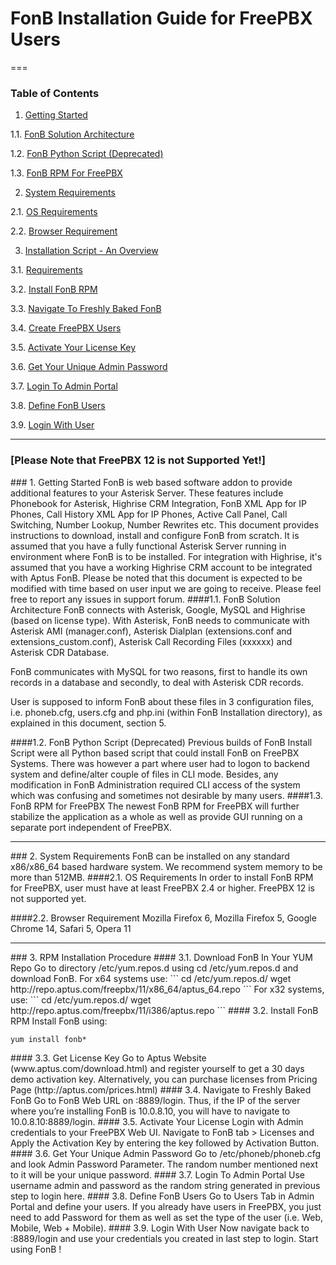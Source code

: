 FonB Installation Guide for FreePBX Users
==================
===
### Table of Contents
1. [Getting Started](#gettingstarted)

  1.1. [FonB Solution Architecture](#solution-architecture)
  
  1.2. [FonB Python Script (Deprecated)](#install-script)
  
  1.3. [FonB RPM For FreePBX](#FreePBX-rpm)

2. [System Requirements](#systemrequirements)

  2.1. [OS Requirements](#osrequirements)

  2.2. [Browser Requirement](#browserrequirement)
   
3. [Installation Script - An Overview](#rpm-installation)

  3.1. [Requirements](#download)
  
  3.2. [Install FonB RPM](#install-rpm)
  
  3.3. [Navigate To Freshly Baked FonB](#navigate-to-fonb)
  
  3.4. [Create FreePBX Users](#create-FreePBX-users)
    
  3.5. [Activate Your License Key](#activate-license)
  
  3.6. [Get Your Unique Admin Password](#get-admin-pass)
  
  3.7. [Login To Admin Portal](#login-admin)

  3.8. [Define FonB Users](#define-fonb-users)
  
  3.9. [Login With User](#login-user)
___

### [Please Note that FreePBX 12 is not Supported Yet!]
<a name="gettingstarted"/>
### 1. Getting Started
FonB is web based software addon to provide additional features to your Asterisk Server. These features include Phonebook for Asterisk, Highrise CRM Integration, FonB XML App for IP Phones, Call History XML App for IP Phones, Active Call Panel, Call Switching, Number Lookup, Number Rewrites etc. This document provides instructions to download, install and configure FonB from scratch. It is assumed that you have a fully functional Asterisk Server running in environment where FonB is to be installed. For integration with Highrise, it's assumed that you have a working Highrise CRM account to be integrated with Aptus FonB. Please be noted that this document is expected to be modified with time based on user input we are going to receive. Please feel free to report any issues in support forum.
<a name="solution-architecture"/>
####1.1. FonB Solution Architecture
FonB connects with Asterisk, Google, MySQL and Highrise (based on license type). With Asterisk, FonB needs to communicate with Asterisk AMI (manager.conf), Asterisk Dialplan (extensions.conf and extensions_custom.conf), Asterisk Call Recording Files (xxxxxx) and Asterisk CDR Database.

FonB communicates with MySQL for two reasons, first to handle its own records in a database and secondly, to deal with Asterisk CDR records.

User is supposed to inform FonB about these files in 3 configuration files, i.e. phoneb.cfg, users.cfg and php.ini (within FonB Installation directory), as explained in this document, section 5.

<a name="install-script"/>
####1.2. FonB Python Script (Deprecated)
Previous builds of FonB Install Script were all Python based script that could install FonB on FreePBX Systems. There was however a part where user had to logon to backend system and define/alter couple of files in CLI mode. Besides, any modification in FonB Administration required CLI access of the system which was confusing and sometimes not desirable by many users.

<a name="FreePBX-rpm"/>
####1.3. FonB RPM for FreePBX
The newest FonB RPM for FreePBX will further stabilize the application as a whole as well as provide GUI running on a separate port independent of FreePBX.


___
<a name="systemrequirements"/>
### 2. System Requirements
FonB can be installed on any standard x86/x86_64 based hardware system. We recommend system memory to be more than 512MB.
<a name="osrequirements"/>
####2.1. OS Requirements
In order to install FonB RPM for FreePBX, user must have at least FreePBX 2.4 or higher. FreePBX 12 is not supported yet.

####2.2. Browser Requirement
Mozilla Firefox 6, Mozilla Firefox 5, Google Chrome 14, Safari 5, Opera 11
___

<a name="rpm-installation"/>
### 3. RPM Installation Procedure


<a name="download"/>
#### 3.1. Download FonB In Your YUM Repo
Go to directory /etc/yum.repos.d using cd /etc/yum.repos.d and download FonB. For x64 systems use:
```
cd /etc/yum.repos.d/
wget http://repo.aptus.com/freepbx/11/x86_64/aptus_64.repo
```
For x32 systems, use:
```
cd /etc/yum.repos.d/
wget http://repo.aptus.com/freepbx/11/i386/aptus.repo
```

<a name="install-rpm"/>
#### 3.2. Install FonB RPM
Install FonB using:

```
yum install fonb*
```

<a name="get-license"/>
#### 3.3. Get License Key
Go to Aptus Website (www.aptus.com/download.html) and register yourself to get a 30 days demo activation key. Alternatively, you can purchase licenses from Pricing Page (http://aptus.com/prices.html)

<a name="navigate-to-fonb"/>
#### 3.4. Navigate to Freshly Baked FonB
Go to FonB Web URL on <IP>:8889/login. Thus, if the IP of the server where you’re installing FonB is 10.0.8.10, you will have to navigate to 10.0.8.10:8889/login.


<a name="activate-license"/>
#### 3.5. Activate Your License
Login with Admin credentials to your FreePBX Web UI. Navigate to FonB tab > Licenses and Apply the Activation Key by entering the key followed by Activation Button.

<a name="get-admin-pass"/>
#### 3.6. Get Your Unique Admin Password
Go to /etc/phoneb/phoneb.cfg and look Admin Password Parameter. The random number mentioned next to it will be your unique password. 

<a name="login-admin"/>
#### 3.7. Login To Admin Portal
Use username admin and password as the random string generated in previous step to login here.

<a name="define-fonb-users"/>
#### 3.8. Define FonB Users
Go to Users Tab in Admin Portal and define your users. If you already have users in FreePBX, you just need to add Password for them as well as set the type of the user (i.e. Web, Mobile, Web + Mobile).

<a name="login-user"/>
#### 3.9. Login With User
Now navigate back to <IP>:8889/login and use your credentials you created in last step to login. Start using FonB !




